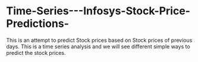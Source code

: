 # Time-Series---Infosys-Stock-Price-Predictions-
This is an attempt to predict Stock prices based on Stock prices of previous days. This is a time series analysis and we will see different simple ways to predict the stock prices. 
